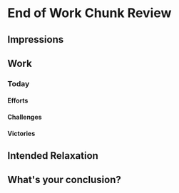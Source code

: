 # End of Work Chunk Review
## Impressions

## Work
### Today
#### Efforts

#### Challenges

#### Victories

## Intended Relaxation

## What's your conclusion?
